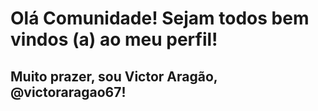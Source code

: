 # Olá Comunidade! Sejam todos bem vindos (a) ao meu perfil!
## Muito prazer, sou Victor Aragão, @victoraragao67!
